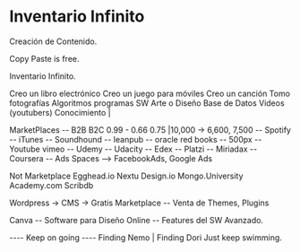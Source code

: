 # Inventario Infinito

Creación de Contenido.

Copy Paste is free.

Inventario Infinito.

Creo un libro electrónico
Creo un juego para móviles
Creo un canción
Tomo fotografías 
Algoritmos programas
SW
Arte o Diseño
Base de Datos
Videos (youtubers)
Conocimiento | 


MarketPlaces
 -- B2B B2C
 0.99 - 0.66 0.75 |10,000 -> 6,600, 7,500
 -- Spotify
 -- iTunes
 -- Soundhound
 -- leanpub
 -- oracle red books
 -- 500px
 -- Youtube vimeo
 -- Udemy
 -- Udacity
 -- Edex
 -- Platzi
 -- Miriadax
 -- Coursera
 -- Ads Spaces --> FacebookAds, Google Ads

Not Marketplace
Egghead.io
Nextu
Design.io
Mongo.University
Academy.com
Scribdb

Wordpress -> CMS -> Gratis 
Marketplace -- Venta de Themes, Plugins

Canva -- Software para Diseño Online -- Features del SW Avanzado.

---- Keep on going
----  Finding Nemo | Finding Dori
    Just keep swimming.
